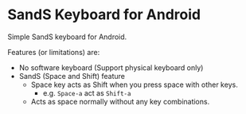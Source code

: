 # SandS Keyboard for Android

Simple SandS keyboard for Android.

Features (or limitations) are:

- No software keyboard (Support physical keyboard only)
- SandS (Space and Shift) feature
  - Space key acts as Shift when you press space with other keys.
    - e.g. `Space-a` act as `Shift-a`
  - Acts as space normally without any key combinations.
